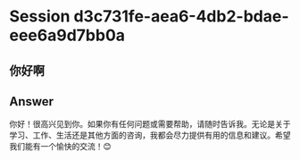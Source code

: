 # Session d3c731fe-aea6-4db2-bdae-eee6a9d7bb0a

## 你好啊

## Answer
你好！很高兴见到你。如果你有任何问题或需要帮助，请随时告诉我。无论是关于学习、工作、生活还是其他方面的咨询，我都会尽力提供有用的信息和建议。希望我们能有一个愉快的交流！😊

